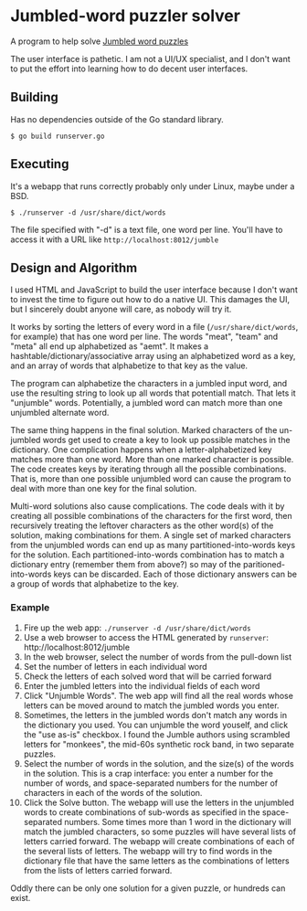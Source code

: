 # Jumbled-word puzzler solver

A program to help solve [Jumbled word puzzles](https://www.google.com/search?q=jumble&tbm=isch)

The user interface is pathetic.
I am not a UI/UX specialist,
and I don't want to put the effort into learning how to do
decent user interfaces.

## Building

Has no dependencies outside of the Go standard library.

    $ go build runserver.go

## Executing

It's a webapp that runs correctly probably only under Linux,
maybe under a BSD.

    $ ./runserver -d /usr/share/dict/words

The file specified with "-d" is a text file,
one word per line.
You'll have to access it with a URL like `http://localhost:8012/jumble`


## Design and Algorithm

I used HTML and JavaScript to build the user interface because
I don't want to invest the time to figure out how to do a native UI.
This damages the UI, but I sincerely doubt anyone will care, as nobody will try it.

It works by sorting the letters of every word in a file (`/usr/share/dict/words`, for example)
that has one word per line.
The words "meat", "team" and "meta" all end up alphabetized as "aemt".
It makes a hashtable/dictionary/associative array using an alphabetized word
as a key, and an array of words that alphabetize to that key as the value.

The program can alphabetize the characters in a jumbled input word,
and use the resulting string to look up all words that potentiall match.
That lets it "unjumble" words.
Potentially, a jumbled word can match more than one unjumbled alternate word.

The same thing happens in the final solution.
Marked characters of the un-jumbled words get used to create a key
to look up possible matches in the dictionary.
One complication happens when a  letter-alphabetized key matches more
than one word.
More than one marked character is possible.
The code creates keys by iterating through all the possible combinations.
That is,
more than one possible unjumbled word can cause the program to deal with
more than one key for the final solution.

Multi-word solutions also cause complications.
The code deals with it by creating all possible combinations of the
characters for the first word, then recursively treating the leftover characters
as the other word(s) of the solution, making combinations for them.
A single set of marked characters from the unjumbled words
can end up as many partitioned-into-words keys for the solution.
Each partitioned-into-words combination has to match a dictionary
entry (remember them from above?) so may of the paritioned-into-words
keys can be discarded.
Each of those dictionary answers can be a group of words that alphabetize
to the key.

### Example

1. Fire up the web app: `./runserver -d /usr/share/dict/words`
2. Use a web browser to access the HTML generated by `runserver`: http://localhost:8012/jumble
3. In the web browser, select the number of words from the pull-down list
4. Set the number of letters in each individual word
5. Check the letters of each solved word that will be carried forward
6. Enter the jumbled letters into the individual fields of each word
7. Click "Unjumble Words". The web app will find all the real words whose
letters can be moved around to match the jumbled words you enter.
8. Sometimes, the letters in the jumbled words don't match any words
in the dictionary you used. 
You can unjumble the word youself, and click the "use as-is" checkbox.
I found the Jumble authors using scrambled letters for "monkees",
the mid-60s synthetic rock band, in two separate puzzles.
9. Select the number of words in the solution,
and the size(s) of the words in the solution.
This is a crap interface:
you enter a number for the number of words,
and space-separated numbers for the number of characters in each of the words
of the solution.
10. Click the Solve button.
The webapp will use the letters in the unjumbled words to create
combinations of sub-words as specified in the space-separated numbers.
Some times more than 1 word in the dictionary will match the jumbled characters,
so some puzzles will have several lists of letters carried forward.
The webapp will create combinations of each of the several lists of letters.
The webapp will try to find words in the dictionary file that have the same
letters as the combinations of letters from the lists of letters carried forward.

Oddly there can be only one solution for a given puzzle,
or hundreds can exist.
